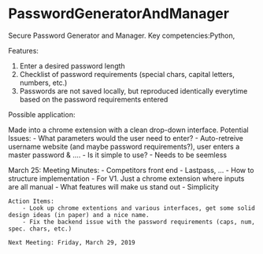 # PasswordGeneratorAndManager
Secure Password Generator and Manager. 
Key competencies:Python, 

Features: 
1. Enter a desired password length
2. Checklist of password requirements (special chars, capital letters, numbers, etc.)
3. Passwords are not saved locally, but reproduced identically everytime based on the password requirements entered

Possible application:

Made into a chrome extension with a clean drop-down interface.
	Potential Issues:	- What parameters would the user need to enter?
					- Auto-retreive username website (and maybe password requirements?), user enters a master password & ....
				- Is it simple to use?
				- Needs to be seemless

March 25:
	Meeting Minutes:
		- Competitors front end - Lastpass, ...
		- How to structure implementation - For V1. Just a chrome extension where inputs are all manual
		- What features will make us stand out - Simplicity

	Action Items:
		- Look up chrome extentions and various interfaces, get some solid design ideas (in paper) and a nice name.
		- Fix the backend issue with the password requirements (caps, num, spec. chars, etc.)

	Next Meeting: Friday, March 29, 2019
